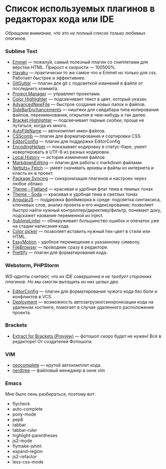 # Список используемых плагинов в редакторах кода или IDE

_Обращаем внимание, что это не полный список только любимых плагинов._

### Sublime Text

- [Emmet](http://emmet.io) — пожалуй, самый полезный плагин со сниппетами для вёрстки HTML. Прирост к скорости — 100500%.
- [Hayaku](http://hayakubundle.com/) — практически то же самое что и Emmet но только для css. Работает быстрее и эффективнее.
- [GitGutter](https://github.com/jisaacks/GitGutter) — плагин для git с подсветкой измнений в файле от последнего коммита.
- [Project Manager](https://github.com/randy3k/Project-Manager) — управляет проектами.
- [Color Highlighter](https://github.com/Monnoroch/ColorHighlighter) — подсвечивает текст в цвет, который указан.
- [AdvancedNewFile](https://github.com/skuroda/Sublime-AdvancedNewFile) — быстрое создание новых папок и файлов.
- [SideBarEnchancements](https://github.com/titoBouzout/SideBarEnhancements) —  ништяки для сайдабара типа копирования файлов, переименования, открытия в чем-нибудь и так далее.
- [Bracket Highlighter](https://github.com/facelessuser/BracketHighlighter) — подсвечивает парные скобки; проще не путаться, когда их много.
- [AutoFileName](https://github.com/BoundInCode/AutoFileName) — автокомплит имен файлов.
- [CSScomb](https://github.com/csscomb/sublime-csscomb) — плагин для форматирования и сортировки CSS.
- [EditorConfig](https://github.com/sindresorhus/editorconfig-sublime) — плагин для поддержки EditorConfig
- [EncodingHelper](https://github.com/titoBouzout/EncodingHelper) — показывает кодировку в статус-баре, умеет ковертировать в UTF-8 из разных кодировок.
- [Local History](https://github.com/vishr/local-history) — история изменения файлов
- [MarkdownEditing](https://github.com/SublimeText-Markdown/MarkdownEditing) — плагин для работы с markdown файлами.
- [Nettuts+ Fetch](http://net.tutsplus.com/articles/news/introducing-nettuts-fetch/) — умеет скачивать архивы и файлы из интернета и класть их в проект.
- [Package Syncing](https://github.com/csch0/SublimeText-Package-Syncing) — синхронизация плагинов и настроек через любое облако
- [Theme - Flatland](https://github.com/thinkpixellab/flatland) — красивая и удобная флат тема в темных тонах
- [Theme - Soda](http://buymeasoda.github.com/soda-theme/) — красивая и удобная тема в светлых тонах
- [AngularJS](https://github.com/angular-ui/AngularJS-sublime-package) — поддержка фреймворка в среде: подсветка синтаксиса, ключевых слов, анализ проекта и его индексирование; позволяет быстро найти нужный контроллер/директиву/фильтр, понимает доку, подскажет название переменной из inject.
- [SublimeLinter](http://www.sublimelinter.com/en/latest/) — обнаруживает большинство ошибок и опечаток  уже на стадии написания кода.
- [Color picker](http://weslly.github.io/ColorPicker/) — позволяет вставить нужный hex-цвет в стили или HTML.
- [EasyMotion](https://github.com/tednaleid/sublime-EasyMotion) – удобное перемещение к указанному символу.
- [FileBrowser](https://github.com/aziz/SublimeFileBrowser) — проводник сразу в редакторе.
- [Prettify](https://github.com/victorporof/Sublime-HTMLPrettify) — плагин для форматирования кода.


### Webstorm, PHPStorm

_WS-адепты считают, что их IDE совершенна и не требует сторонних плагинов. Но мы смогли вытащить из них целых два._

- [EditorConfig](http://editorconfig.org) — плагин для форматирования чужого кода без боли и конфликтов в VCS.
- [Deployment](https://www.jetbrains.com/webstorm/help/deployment.html) — возможность автозагрузки/синхронизации кода на удаленом хостинге, помогает в случае удаленного расположение проекта.


### Brackets

- [Extract for Brackets (Preview)](https://github.com/adobe/brackets) — фотошоп скоро будет не нужен! Всё в редакторе! От создателей Фотошопа.

### VIM

- [neocomplete](https://github.com/Shougo/neocomplete.vim) — крутой автокомплит кода.
- [nerdtree](https://github.com/scrooloose/nerdtree) — файловый менеджер в окне vim

### Emacs

Мне было лень разбираться, поэтому вот:
- flycheck
- auto-complete
- pony-mode
- pep8
- tabbar
- tabbar-ruler
- highlight-parentheses
- js2-mode
- flymake-jshint
- expand-region
- js2-refactor
- less-css-mode



